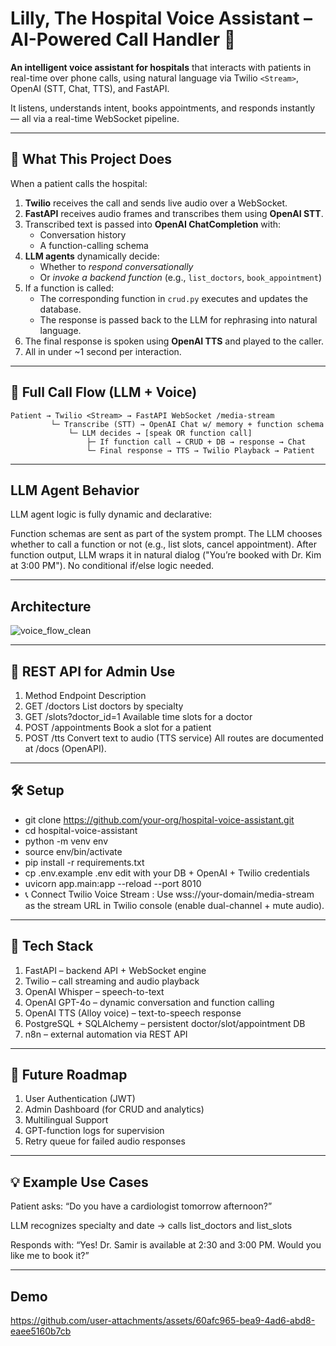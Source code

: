 # Lilly, The Hospital Voice Assistant – AI-Powered Call Handler 🏥

**An intelligent voice assistant for hospitals** that interacts with patients in real-time over phone calls, using natural language via Twilio `<Stream>`, OpenAI (STT, Chat, TTS), and FastAPI.

It listens, understands intent, books appointments, and responds instantly — all via a real-time WebSocket pipeline.

---

## 📌 What This Project Does

When a patient calls the hospital:

1. **Twilio** receives the call and sends live audio over a WebSocket.
2. **FastAPI** receives audio frames and transcribes them using **OpenAI STT**.
3. Transcribed text is passed into **OpenAI ChatCompletion** with:
   - Conversation history
   - A function-calling schema
4. **LLM agents** dynamically decide:
   - Whether to *respond conversationally*
   - Or *invoke a backend function* (e.g., `list_doctors`, `book_appointment`)
5. If a function is called:
   - The corresponding function in `crud.py` executes and updates the database.
   - The response is passed back to the LLM for rephrasing into natural language.
6. The final response is spoken using **OpenAI TTS** and played to the caller.
7. All in under ~1 second per interaction.

---


## 🔁 Full Call Flow (LLM + Voice)

```text
Patient → Twilio <Stream> → FastAPI WebSocket /media-stream
         └─ Transcribe (STT) → OpenAI Chat w/ memory + function schema
             └─ LLM decides → [speak OR function call]
                 ├─ If function call → CRUD + DB → response → Chat
                 └─ Final response → TTS → Twilio Playback → Patient
```

---
## LLM Agent Behavior

LLM agent logic is fully dynamic and declarative:

Function schemas are sent as part of the system prompt.
The LLM chooses whether to call a function or not (e.g., list slots, cancel appointment).
After function output, LLM wraps it in natural dialog ("You’re booked with Dr. Kim at 3:00 PM").
No conditional if/else logic needed.

---
## Architecture
![voice_flow_clean](https://github.com/user-attachments/assets/ba63dd0c-0b6c-4060-95ec-86575decef73)



---
## 📡 REST API for Admin Use

1. Method	Endpoint	Description
2. GET	/doctors	List doctors by specialty
3. GET	/slots?doctor_id=1	Available time slots for a doctor
4. POST	/appointments	Book a slot for a patient
5. POST	/tts	Convert text to audio (TTS service)
All routes are documented at /docs (OpenAPI).

---
## 🛠️ Setup

- git clone https://github.com/your-org/hospital-voice-assistant.git
- cd hospital-voice-assistant
- python -m venv env
- source env/bin/activate
- pip install -r requirements.txt
- cp .env.example .env
 edit with your DB + OpenAI + Twilio credentials
- uvicorn app.main:app --reload --port 8010
- 📞 Connect Twilio Voice Stream : Use wss://your-domain/media-stream as the stream URL in Twilio console (enable dual-channel + mute audio).


---
## 🧠 Tech Stack
1. FastAPI – backend API + WebSocket engine
2. Twilio – call streaming and audio playback
3. OpenAI Whisper – speech-to-text
4. OpenAI GPT-4o – dynamic conversation and function calling
5. OpenAI TTS (Alloy voice) – text-to-speech response
6. PostgreSQL + SQLAlchemy – persistent doctor/slot/appointment DB
7. n8n – external automation via REST API

---
## 🧭 Future Roadmap

 1. User Authentication (JWT)
 2. Admin Dashboard (for CRUD and analytics)
 3. Multilingual Support
 4. GPT-function logs for supervision
 5. Retry queue for failed audio responses

 ---
## 💡 Example Use Cases

Patient asks: “Do you have a cardiologist tomorrow afternoon?”


LLM recognizes specialty and date → calls list_doctors and list_slots


Responds with: “Yes! Dr. Samir is available at 2:30 and 3:00 PM. Would you like me to book it?”



---
## Demo


https://github.com/user-attachments/assets/60afc965-bea9-4ad6-abd8-eaee5160b7cb
